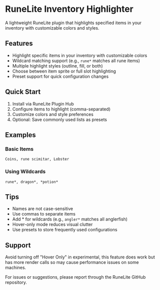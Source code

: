 # RuneLite Inventory Highlighter

A lightweight RuneLite plugin that highlights specified items in your inventory with customizable colors and styles.

## Features

- Highlight specific items in your inventory with customizable colors
- Wildcard matching support (e.g., `rune*` matches all rune items)
- Multiple highlight styles (outline, fill, or both)
- Choose between item sprite or full slot highlighting
- Preset support for quick configuration changes

## Quick Start

1. Install via RuneLite Plugin Hub
2. Configure items to highlight (comma-separated)
3. Customize colors and style preferences
4. Optional: Save commonly used lists as presets

## Examples

### Basic Items
```
Coins, rune scimitar, Lobster
```

### Using Wildcards
```
rune*, dragon*, *potion*
```

## Tips

- Names are not case-sensitive
- Use commas to separate items
- Add * for wildcards (e.g., `angler*` matches all anglerfish)
- Hover-only mode reduces visual clutter
- Use presets to store frequently used configurations

## Support

Avoid turning off "Hover Only" in experimental, this feature does work but has more render calls so may cause performance issues on some machines.

For issues or suggestions, please report through the RuneLite GitHub repository.

